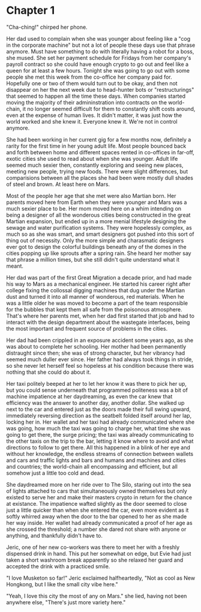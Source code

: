 # Chapter 1

"Cha-ching!" chirped her phone.

Her dad used to complain when she was younger about feeling like a "cog in the corporate machine" but not a lot of people
these days use that phrase anymore.
Must have something to do with literally having a robot for a boss, she mused.
She set her payment schedule for Fridays from her company's payroll contract so she could have enough crypto to go out and
feel like a queen for at least a few hours.
Tonight she was going to go out with some people she met this week from the co-office her company paid for.
Hopefully one or two of them would turn out to be okay, and then not disappear on her the next week due to head-hunter
bots or "restructurings" that seemed to happen all the time these days.
When companies started moving the majority of their admininstration into contracts on the world-chain,
it no longer seemed difficult for them to constantly shift costs around, even at the expense of human lives.
It didn't matter, it was just how the world worked and she knew it. Everyone knew it. We're not in control anymore.

She had been working in her current gig for a few months now, definitely a rarity for the first time in her young adult life.
Most people bounced back and forth between home and different spaces rented in co-offices in far-off,
exotic cities she used to read about when she was younger.
Adult life seemed much sexier then, constantly exploring and seeing new places, meeting new people, trying new foods.
There were slight differences, but comparisions between all the places she had been were mostly dull shades of steel and brown.
At least here on Mars.

Most of the people her age that she met were also Martian born.
Her parents moved here from Earth when they were younger and Mars was a much sexier place to be.
Her mom moved here on a whim intending on being a designer of all the wonderous cities being constructed in the great
Martian expansion, but ended up in a more menial lifestyle designing the sewage and water purification systems.
They were hopelessly complex, as much so as she was smart, and smart designers got pushed into this sort of thing out
of necessity.
Only the more simple and charasmatic designers ever got to design the colorful buildings beneath any of the domes in the
cities popping up like sprouts after a spring rain.
She heard her mother say that phrase a million times, but she still didn't quite understand what it meant.

Her dad was part of the first Great Migration a decade prior, and had made his way to Mars as a mechanical engineer.
He started his career right after college fixing the collossal digging machines that dug under the Martian dust and
turned it into all manner of wonderous, red materials.
When he was a little older he was moved to become a part of the team responsible for the bubbles that kept them all safe
from the poisonous atmosphere.
That's where her parents met, when her dad first started that job and had to interact with the design department about
the wastegate interfaces,
being the most important and frequent source of problems in the cities.

Her dad had been crippled in an exposure accident some years ago, as she was about to complete her schooling.
Her mother had been permanently distraught since then; she was of strong character, but her vibrancy had seemed much duller
ever since.
Her father had always took things in stride, so she never let herself feel so hopeless at his condition because there was
nothing that she could do about it.

Her taxi politely beeped at her to let her know it was there to pick her up,
but you could sense underneath that programmed politeness was a bit of machine impatience at her daydreaming,
as even the car knew that efficiency was the answer to another day, another dollar.
She walked up next to the car and entered just as the doors made their full swing upward,
immediately reversing direction as the seatbelt folded itself around her lap, locking her in.
Her wallet and her taxi had already communicated where she was going, how much the taxi was going to charge her,
what time she was going to get there, the surge pricing; the taxi was already communicating to the other taxis
on the trip to the bar, letting it know where to avoid and what directions to follow to get there.
All this happened in a blink of her eye and without her knowledge, the endless streams of connection
between wallets and cars and traffic lights and bars and humans and machines and cities and countries;
the world-chain all encompassing and efficient, but all somehow just a little too cold and dead.

She daydreamed more on her ride over to The Silo, staring out into the sea of lights attached to cars that simultaneously
owned themselves but only existed to serve her and make their masters crypto in return for the chance at existance.
The impatience wafted slightly as the door seemed to close just a little quicker than when she entered the car,
even more evident as it softly whirred away when the door to the bar opened to her as she made her way inside.
Her wallet had already communicated a proof of her age as she crossed the threshold; a number she dared not share
with anyone or anything, and thankfully didn't have to.

Jeric, one of her new co-workers was there to meet her with a freshly dispensed drink in hand.
This put her somewhat on edge, but Evie had just taken a short washroom break apparently
so she relaxed her guard and accepted the drink with a practiced smile.

"I love Musketon so far!" Jeric exclaimed halfheartedly, "Not as cool as New Hongkong, but I like the small city vibe here."

"Yeah, I love this city the most of any on Mars." she lied, having not been anywhere else, "There's just more variety here."
